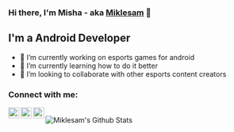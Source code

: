 ### Hi there, I'm Misha - aka [Miklesam][googleplay] 👋

## I'm a Android Developer
- 🔭 I’m currently working on esports games for android
- 🌱 I’m currently learning how to do it better
- 👯 I’m looking to collaborate with other esports content creators

### Connect with me:

[<img align="left" alt="Miklesam | Twitter" width="22px" src="https://cdn.jsdelivr.net/npm/simple-icons@v3/icons/twitter.svg" />][twitter]
[<img align="left" alt="Miklesam | Google" width="22px" src="https://cdn.jsdelivr.net/npm/simple-icons@v3/icons/google.svg" />][gmail]
[<img align="left" alt="Miklesam | GooglePlay" width="22px" src="https://cdn.jsdelivr.net/npm/simple-icons@v3/icons/googleplay.svg" />][googleplay]

<br />

<img align="left" alt="Miklesam's Github Stats" src="https://github-readme-stats.vercel.app/api?username=Miklesam&show_icons=true&hide_border=true" />

[googleplay]: https://play.google.com/store/apps/developer?id=Miklesam
[twitter]: https://twitter.com/Miklesami
[gmail]: mikle.samarkin@gmail.com
<!--
**Miklesam/Miklesam** is a ✨ _special_ ✨ repository because its `README.md` (this file) appears on your GitHub profile.

Here are some ideas to get you started:

- 🔭 I’m currently working on ...
- 🌱 I’m currently learning ...
- 👯 I’m looking to collaborate on ...
- 🤔 I’m looking for help with ...
- 💬 Ask me about ...
- 📫 How to reach me: ...
- 😄 Pronouns: ...
- ⚡ Fun fact: ...
-->
